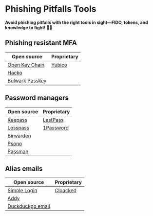 # Phishing Pitfalls Tools
**Avoid phishing pitfalls with the right tools in sight—FIDO, tokens, and knowledge to fight!** 🚀🔐

## Phishing resistant MFA
|                     Open source                     |               Proprietary              |
|-----------------------------------------------------|----------------------------------------|
|     [Open Key Chain](https://www.openkeychain.org/) |     [Yubico](https://www.yubico.com/)  |
|      [Hacko](https://www.hanko.io/)                 |                                        |
| [Bulwark Passkey](https://bulwark.id/)              |                                        |


## Password managers
|                     Open source                       |               Proprietary                      |
|-------------------------------------------------------|------------------------------------------------|
|     [Keepass](https://keepass.info/)                  | [LastPass](https://www.lastpass.com/)          |
|      [Lesspass](https://www.lesspass.com)             | [1Password](https://1password.com/)            |
| [Birwarden](https://bitwarden.com/pricing/)           |                                                |
| [Psono](https://psono.com/)                           |                                                |
| [Passman](https://www.passman.cc/)                    |                                                |

## Alias emails
|                     Open source                       |               Proprietary                      |
|-------------------------------------------------------|------------------------------------------------|
|[Simple Login](https://simplelogin.io/)                | [Cloacked](https://www.cloaked.com/)           |
|[Addy](https://addy.io)                                |
|[Duckduckgo email](https://duckduckgo.com/email/)      |
